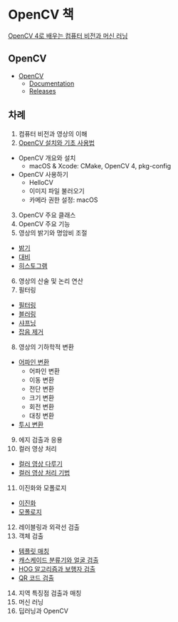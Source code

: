 # OpenCV 책

[OpenCV 4로 배우는 컴퓨터 비전과 머신 러닝](https://github.com/sunkyoo/opencv4cvml)

## OpenCV

- [OpenCV](https://opencv.org/)
  - [Documentation](https://docs.opencv.org/master/)
  - [Releases](https://opencv.org/releases/)

## 차례

1. 컴퓨터 비전과 영상의 이해
2. [OpenCV 설치와 기초 사용법](2장/README.md)
  - OpenCV 개요와 설치
    - macOS & Xcode: CMake, OpenCV 4, pkg-config
  - OpenCV 사용하기
    - HelloCV
    - 이미지 파일 불러오기
    - 카메라 권한 설정: macOS
3. OpenCV 주요 클래스
4. OpenCV 주요 기능
5. 영상의 밝기와 명암비 조절
  - [밝기](5장/brightness.md)
  - [대비](5장/constrast.md)
  - [히스토그램](5장/histogram.md)
6. 영상의 산술 및 논리 연산
7. 필터링
  - [필터링](7장/filter.md)
  - [블러링](7장/blur.md)
  - [샤프닝](7장/sharpening.md)
  - [잡음 제거](7장/noiseReduction.md)
8. 영상의 기하학적 변환
  - [어파인 변환](8장/affine.md)
    - 어파인 변환
    - 이동 변환
    - 전단 변환
    - 크기 변환
    - 회전 변환
    - 대칭 변환
  - [투시 변환](8장/perspective.md)
9. 에지 검출과 응용
10. 컬러 영상 처리
  - [컬러 영상 다루기](10장/Color_1.md)
  - [컬러 영상 처리 기법](10장/Color_2.md)
11. 이진화와 모폴로지
  - [이진화](11장/binarization.md)
  - [모폴로지](11장/morphology.md)
12. 레이블링과 외곽선 검출
13. 객체 검출
  - [템플릿 매칭](13장/template.md)
  - [캐스케이드 분류기와 얼굴 검출](13장/cascade.md)
  - [HOG 알고리즘과 보행자 검출](13장/HOG.md)
  - [QR 코드 검출](13장/QRCode.md)
14. 지역 특징점 검출과 매칭
15. 머신 러닝
16. 딥러닝과 OpenCV
